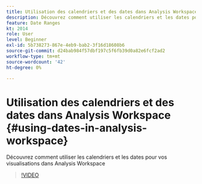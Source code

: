 ```yaml
---
title: Utilisation des calendriers et des dates dans Analysis Workspace
description: Découvrez comment utiliser les calendriers et les dates pour vos visualisations dans Analysis Workspace
feature: Date Ranges
kt: 2014
role: User
level: Beginner
exl-id: 5b738273-867e-4eb9-bab2-3f16d18608b6
source-git-commit: d24bab984f57dbf197c5f6fb39d0a82e6fcf2ad2
workflow-type: tm+mt
source-wordcount: '42'
ht-degree: 0%

---
```


# Utilisation des calendriers et des dates dans Analysis Workspace {#using-dates-in-analysis-workspace}

Découvrez comment utiliser les calendriers et les dates pour vos visualisations dans Analysis Workspace

>[!VIDEO](https://video.tv.adobe.com/v/24136/?quality=12&learn=on)
